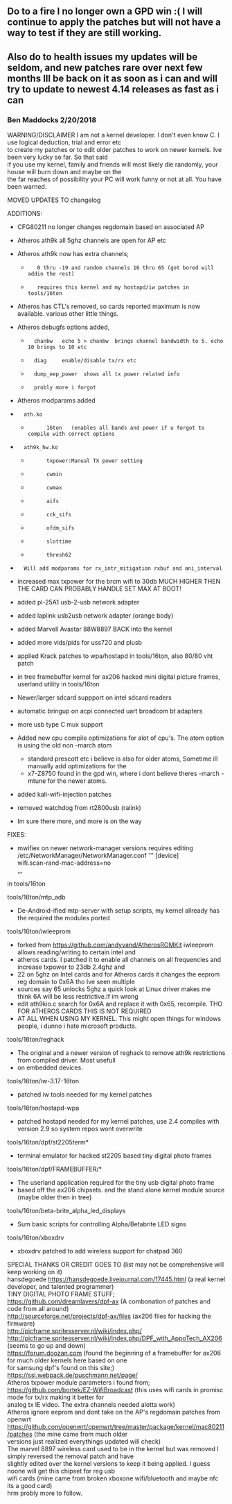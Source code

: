 ## Do to a fire I no longer own a GPD win :( I will continue to apply the patches but will not have a  way to test if they are still working.  
## Also do to health issues my updates will be seldom, and new patches rare over next few months  Ill be back on it as soon as i can and will try to update to newest 4.14 releases as fast as i can
### Ben Maddocks 2/20/2018

WARNING/DISCLAIMER I am not a kernel developer. I don't even know C. I use logical deduction, trial and error etc  
to create my patches or to edit older patches to work on newer kernels. Ive been very lucky so far. So that said  
if you use my kernel, family and friends will most likely die randomly, your house will burn down and maybe on the  
the far reaches of possibility your PC will work funny or not at all. You have been warned.  

MOVED UPDATES TO changelog  

ADDITIONS:  
-	CFG80211 no longer changes regdomain based on associated AP  
-	Atheros ath9k all 5ghz channels are open for AP etc  
-	Atheros ath9k now has extra channels;  
    *		 0 thru -19 and random channels 16 thru 65 (got bored will addin the rest)  
    *		 requires this kernel and my hostapd/iw patches in tools/16ton  
-	Atheros has CTL's removed, so cards reported maximum is now available. various other little things.  
-	Atheros debugfs options added,  
    *		chanbw   echo 5 > chanbw  brings channel bandwidth to 5. echo 10 brings to 10 etc  
    *		diag	 enable/disable tx/rx etc  
    *		dump_eep_power  shows all tx power related info  
    *	    probly more i forgot  
-	Atheros modparams added  
-		ath.ko  
    *			16ton   (enables all bands and power if u forgot to compile with correct options  
-		ath9k_hw.ko  
    *			txpower:Manual TX power setting  
    *			cwmin  
    *			cwmax  
    *			aifs  
    *			cck_sifs  
    *			ofdm_sifs  
    *			slottime  
    *			thresh62  
-		Will add modparams for rx_intr_mitigation rxbuf and ani_interval  
-	increased max txpower for the brcm wifi to 30db MUCH HIGHER THEN THE CARD CAN PROBABLY HANDLE SET MAX AT BOOT!  
-	added pl-25A1 usb-2-usb network adapter  
-	added laplink usb2usb network adapter (orange body)  
-	added Marvell Avastar 88W8897 BACK into the kernel  
-	added more vids/pids for uss720 and plusb  
-	applied Krack patches to wpa/hostapd in tools/16ton, also 80/80 vht patch  
-	in tree framebuffer kernel for ax206 hacked mini digital picture frames, userland utility in tools/16ton  
-	Newer/larger sdcard suppport on intel sdcard readers  
-	automatic bringup on acpi connected uart broadcom bt adapters  
-	more usb type C mux support  
-	Added new cpu compile optimizations for alot of cpu's. The atom option is using the old non -march atom  
    * standard prescott etc i believe is also for older atoms, Sometime ill manually add optimizations for the  
    * x7-Z8750 found in the gpd win, where i dont believe theres -march -mtune for the newer atoms.  
-	added kali-wifi-injection patches  
-	removed watchdog from rt2800usb (ralink)  

-	Im sure there more, and more is on the way  

FIXES:  
-	mwifiex on newer network-manager versions requires editing /etc/NetworkManager/NetworkManager.conf 
'''
[device]  
wifi.scan-rand-mac-address=no  
,,,

in tools/16ton  

tools/16ton/mtp_adb  
-	De-Android-ified mtp-server with setup scripts, my kernel allready has the required the modules ported  

tools/16ton/iwleeprom  
-	forked from https://github.com/andyvand/AtherosROMKit iwleeprom allows reading/writing to certain intel and  
-	atheros cards. I patched it to enable all channels on all frequencies and increase txpower to 23db 2.4ghz and  
-	22 on 5ghz on Intel cards and for Atheros cards it changes the eeprom reg domain to 0x6A tho Ive seen multiple  
-   sources say 65 unlocks 5ghz a quick look at Linux driver makes me think 6A will be less restrictive.If im wrong  
-	edit ath9kio.c search for 0x6A and replace it with 0x65, recompile. THO FOR ATHEROS CARDS THIS IS NOT REQUIRED  
-	AT ALL WHEN USING MY KERNEL. This might open things for windows people, i dunno i hate microsoft products.  

tools/16ton/reghack  
-	The original and a newer version of reghack to remove ath9k restrictions from compiled driver. Most usefull  
-	on embedded devices.  

tools/16ton/iw-3.17-16ton  
-	patched iw tools needed for my kernel patches  

tools/16ton/hostapd-wpa  
-	patched hostapd needed for my kernel patches, use 2.4 compiles with version 2.9 so system repos wont overwrite  

tools/16ton/dpf/st2205term*  
-	terminal emulator for hacked st2205 based tiny digital photo frames  

tools/16ton/dpf/FRAMEBUFFER/*  
-	The userland application required for the tiny usb digital photo frame  
-	based off the ax206 chipsets. and the stand alone kernel module source (maybe older then in tree)  

tools/16ton/beta-brite_alpha_led_displays  
-	Sum basic scripts for controlling Alpha/Betabrite LED signs  

tools/16ton/xboxdrv  
-	xboxdrv patched to add wireless support for chatpad 360  

SPECIAL THANKS OR CREDIT GOES TO (list may not be comprehensive will keep working on it)  
hansdegoede https://hansdegoede.livejournal.com/17445.html   (a real kernel developer, and talented programmer)  
TINY DIGITAL PHOTO FRAME STUFF;  
https://github.com/dreamlayers/dpf-ax    (A combonation of patches and code from all around)  
http://sourceforge.net/projects/dpf-ax/files   (ax206 files for hacking the firmware)  
http://picframe.spritesserver.nl/wiki/index.php/  
http://picframe.spritesserver.nl/wiki/index.php/DPF_with_AppoTech_AX206  (seems to go up and down)  
https://forum.doozan.com  (found the beginning of a framebuffer for ax206 for much older kernels here based on one  
for samsung dpf's found on this site;)  
https://ssl.webpack.de/puschmann.net/page/  
Atheros txpower module parameters i found from;  
https://github.com/bortek/EZ-WifiBroadcast   (this uses wifi cards in promisc mode for tx/rx making it better for  
 analog tx IE video. The extra channels needed alotta work)  
Atheros ignore eeprom and dont take on the AP's regdomain patches from openwrt  
https://github.com/openwrt/openwrt/tree/master/package/kernel/mac80211/patches   (tho mine came from much older  
versions just realized everythings updated will check)  
The marvel 8897 wireless card used to be in the kernel but was removed I simply reversed the removal patch and have  
slightly edited over the kernel versions to keep it being applied. I guess noone will get this chipset for reg usb  
wifi cards (mine came from broken xboxone wifi/bluetooth and maybe nfc its a good card)  
hrm probly more to follow.  
